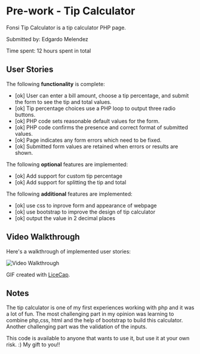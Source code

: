 # Pre-work - Tip Calculator

 Fonsi Tip Calculator is a tip calculator PHP page.

Submitted by: Edgardo Melendez

Time spent: 12 hours spent in total

## User Stories

The following **functionality** is complete:
* [ok] User can enter a bill amount, choose a tip percentage, and submit the form to see the tip and total values.
* [ok] Tip percentage choices use a PHP loop to output three radio buttons.
* [ok] PHP code sets reasonable default values for the form.
* [ok] PHP code confirms the presence and correct format of submitted values.
* [ok] Page indicates any form errors which need to be fixed.
* [ok] Submitted form values are retained when errors or results are shown.

The following **optional** features are implemented:
* [ok] Add support for custom tip percentage
* [ok] Add support for splitting the tip and total

The following **additional** features are implemented:

* [ok] use css to inprove form and appearance of webpage
* [ok] use bootstrap to improve the design of tip calculator
* [ok] output the value in 2 decimal places


 ## Video Walkthrough

Here's a walkthrough of implemented user stories:

<img src='https://drive.google.com/open?id=0B6IOvTcfNk3hSExCZlZONkd3REE' title='Video Walkthrough' width='' alt='Video Walkthrough' />

GIF created with [LiceCap](http://www.cockos.com/licecap/).

## Notes

The tip calculator is one of my first experiences working with php and it was a lot of fun. The most challenging part in my opinion was learning to combine php,css,
html and the help of bootstrap to build this calculator. Another challenging part was the validation of the inputs.

This code is available to anyone that wants to use it, but use it at your own risk. :) My gift to you!!
